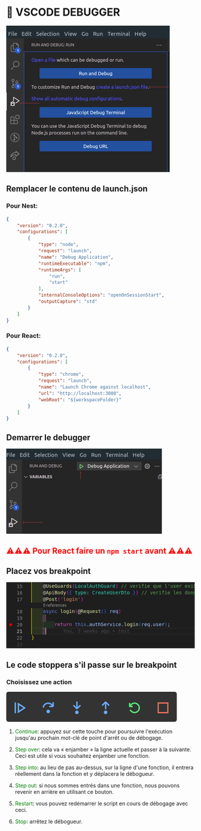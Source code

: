# 💪 VSCODE DEBUGGER

![Alt text](./debugger-config.png "a title")

## Remplacer le contenu de launch.json

### Pour Nest:
```json
{
    "version": "0.2.0",
    "configurations": [
        {
            "type": "node",
            "request": "launch",
            "name": "Debug Application",
            "runtimeExecutable": "npm",
            "runtimeArgs": [
                "run",
                "start"
            ],
            "internalConsoleOptions": "openOnSessionStart",
            "outputCapture": "std"
        }
    ]
}
```

### Pour React:
```json
{
    "version": "0.2.0",
    "configurations": [
        {
            "type": "chrome",
            "request": "launch",
            "name": "Launch Chrome against localhost",
            "url": "http://localhost:3000",
            "webRoot": "${workspaceFolder}"
        }
    ]
}
```

## Demarrer le debugger

![Alt text](./start-debugger.png "a title")

## <span style="color:red"> ⚠⚠⚠ Pour React faire un `npm start` avant ⚠⚠⚠</span>

## Placez vos breakpoint

![Alt text](./breakpoint.png "a title")

## Le code stoppera s'il passe sur le breakpoint

### Choisissez une action

![Alt text](./debugger.png "a title")

1) <span style="color:green">Continue</span>: appuyez sur cette touche pour poursuivre l'exécution jusqu'au prochain mot-clé de point d'arrêt ou de débogage.

2) <span style="color:green">Step over</span>: cela va « enjamber » la ligne actuelle et passer à la suivante. Ceci est utile si vous souhaitez enjamber une fonction.

3) <span style="color:green">Step into</span>: au lieu de pas au-dessus, sur la ligne d'une fonction, il entrera réellement dans la fonction et y déplacera le débogueur.

4) <span style="color:green">Step out</span>: si nous sommes entrés dans une fonction, nous pouvons revenir en arrière en utilisant ce bouton.

5) <span style="color:green">Restart</span>: vous pouvez redémarrer le script en cours de débogage avec ceci.

6) <span style="color:green">Stop</span>: arrêtez le débogueur.